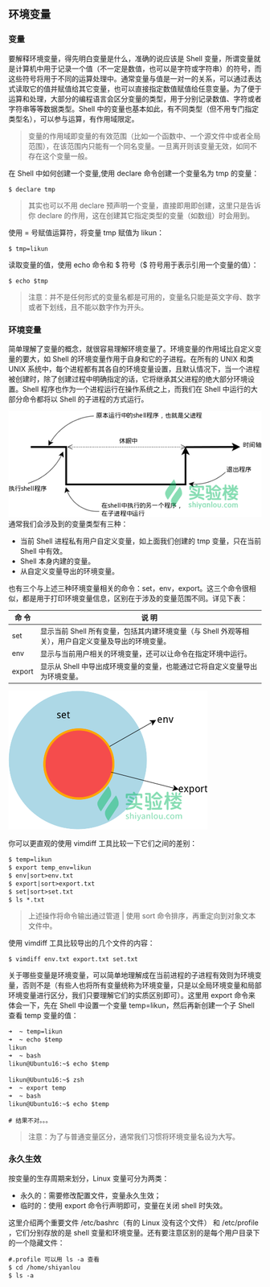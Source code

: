 ## 环境变量

### 变量

要解释环境变量，得先明白变量是什么，准确的说应该是 Shell 变量，所谓变量就是计算机中用于记录一个值（不一定是数值，也可以是字符或字符串）的符号，而这些符号将用于不同的运算处理中。通常变量与值是一对一的关系，可以通过表达式读取它的值并赋值给其它变量，也可以直接指定数值赋值给任意变量。为了便于运算和处理，大部分的编程语言会区分变量的类型，用于分别记录数值、字符或者字符串等等数据类型。Shell 中的变量也基本如此，有不同类型（但不用专门指定类型名），可以参与运算，有作用域限定。

> 变量的作用域即变量的有效范围（比如一个函数中、一个源文件中或者全局范围），在该范围内只能有一个同名变量。一旦离开则该变量无效，如同不存在这个变量一般。

在 Shell 中如何创建一个变量,使用 declare 命令创建一个变量名为 tmp 的变量：

```shell
$ declare tmp
```
> 其实也可以不用 declare 预声明一个变量，直接即用即创建，这里只是告诉你 declare 的作用，这在创建其它指定类型的变量（如数组）时会用到。

使用 = 号赋值运算符，将变量 tmp 赋值为 likun：

```shell
$ tmp=likun
```

读取变量的值，使用 echo 命令和 $ 符号（$ 符号用于表示引用一个变量的值）：

```shell
$ echo $tmp
```
> 注意：并不是任何形式的变量名都是可用的，变量名只能是英文字母、数字或者下划线，且不能以数字作为开头。

### 环境变量
简单理解了变量的概念，就很容易理解环境变量了。环境变量的作用域比自定义变量的要大，如 Shell 的环境变量作用于自身和它的子进程。在所有的 UNIX 和类 UNIX 系统中，每个进程都有其各自的环境变量设置，且默认情况下，当一个进程被创建时，除了创建过程中明确指定的话，它将继承其父进程的绝大部分环境设置。Shell 程序也作为一个进程运行在操作系统之上，而我们在 Shell 中运行的大部分命令都将以 Shell 的子进程的方式运行。

![](./res/Thread.png)
通常我们会涉及到的变量类型有三种：
- 当前 Shell 进程私有用户自定义变量，如上面我们创建的 tmp 变量，只在当前 Shell 中有效。
- Shell 本身内建的变量。
- 从自定义变量导出的环境变量。

也有三个与上述三种环境变量相关的命令：set，env，export。这三个命令很相似，都是用于打印环境变量信息，区别在于涉及的变量范围不同。详见下表：

| 命 令  | 说 明 |
|--------|-----------------------------------------------|
| set    | 显示当前 Shell 所有变量，包括其内建环境变量（与 Shell 外观等相关），用户自定义变量及导出的环境变量。 |
| env    | 显示与当前用户相关的环境变量，还可以让命令在指定环境中运行。|
| export | 显示从 Shell 中导出成环境变量的变量，也能通过它将自定义变量导出为环境变量。 |

![](./res/set_env_export.png)

你可以更直观的使用 vimdiff 工具比较一下它们之间的差别：
```shell
$ temp=likun
$ export temp_env=likun
$ env|sort>env.txt
$ export|sort>export.txt
$ set|sort>set.txt
$ ls *.txt
```
> 上述操作将命令输出通过管道 | 使用 sort 命令排序，再重定向到对象文本文件中。

使用 vimdiff 工具比较导出的几个文件的内容：
```shell
$ vimdiff env.txt export.txt set.txt
```

关于哪些变量是环境变量，可以简单地理解成在当前进程的子进程有效则为环境变量，否则不是（有些人也将所有变量统称为环境变量，只是以全局环境变量和局部环境变量进行区分，我们只要理解它们的实质区别即可）。这里用 export 命令来体会一下，先在 Shell 中设置一个变量 temp=likun，然后再新创建一个子 Shell 查看 temp 变量的值：
```shell
➜  ~ temp=likun
➜  ~ echo $temp
likun
➜  ~ bash
likun@Ubuntu16:~$ echo $temp

likun@Ubuntu16:~$ zsh
➜  ~ export temp
➜  ~ bash
likun@Ubuntu16:~$ echo $temp

# 结果不对。。。
```
> 注意：为了与普通变量区分，通常我们习惯将环境变量名设为大写。

### 永久生效

按变量的生存周期来划分，Linux 变量可分为两类：
- 永久的：需要修改配置文件，变量永久生效；
- 临时的：使用 export 命令行声明即可，变量在关闭 shell 时失效。

这里介绍两个重要文件 /etc/bashrc（有的 Linux 没有这个文件） 和 /etc/profile ，它们分别存放的是 shell 变量和环境变量。还有要注意区别的是每个用户目录下的一个隐藏文件：
```shell
#.profile 可以用 ls -a 查看
$ cd /home/shiyanlou
$ ls -a 
```



